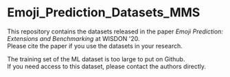 # Emoji_Prediction_Datasets_MMS

This repository contains the datasets released in the paper *Emoji Prediction: Extensions and Benchmarking* at WISDON '20.  
Please cite the paper if you use the datasets in your research.

The training set of the ML dataset is too large to put on Github.  
If you need access to this dataset, please contact the authors directly.
